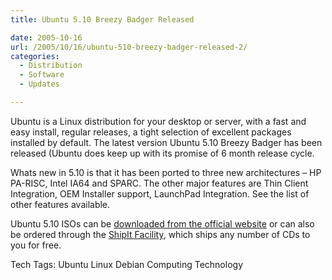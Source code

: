 ```yaml
---
title: Ubuntu 5.10 Breezy Badger Released

date: 2005-10-16
url: /2005/10/16/ubuntu-510-breezy-badger-released-2/
categories:
  - Distribution
  - Software
  - Updates

---
```

Ubuntu is a Linux distribution for your desktop or server, with a fast and easy install, regular releases, a tight selection of excellent packages installed by default. The latest version Ubuntu 5.10 Breezy Badger has been released (Ubuntu does keep up with its promise of 6 month release cycle.
  
Whats new in 5.10 is that it has been ported to three new architectures &#8211; HP PA-RISC, Intel IA64 and SPARC. The other major features are Thin Client Integration, OEM Installer support, LaunchPad Integration. See the list of other features available.

Ubuntu 5.10 ISOs can be [downloaded from the official website][1] or can also be ordered through the [ShipIt Facility][2], which ships any number of CDs to you for free.

<div>
  Tech Tags: <a href="http://technorati.com/tag/" rel="tag"></a> Ubuntu Linux Debian Computing Technology
</div>

 [1]: http://www.ubuntu.com/download/
 [2]: http://shipit.ubuntu.com/